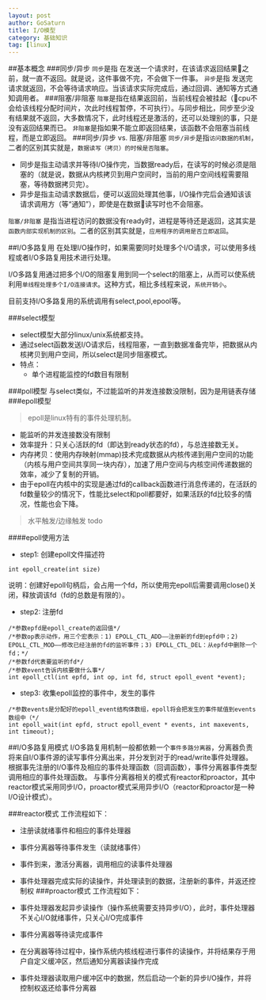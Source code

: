 ```yaml
---
layout: post
author: GoSaturn
title: I/O模型
category: 基础知识
tag: [linux]
---
```

##基本概念
###同步/异步
`同步`是指 在发送一个请求时，在该请求返回结果之前，就一直不返回。就是说，这件事做不完，不会做下一件事。
`异步`是指 发送完请求就返回，不会等待请求响应。当该请求实际完成后，通过回调、通知等方式通知调用者。
###阻塞/非阻塞
`阻塞`是指在结果返回前，当前线程会被挂起（cpu不会给该线程分配时间片，次此时线程暂停，不可执行）。与同步相比，同步至少没有结果就不返回，大多数情况下，此时线程还是激活的，还可以处理别的事，只是没有返回结果而已。
`非阻塞`是指如果不能立即返回结果，该函数不会阻塞当前线程，而是立即返回。
###同步/异步 vs. 阻塞/非阻塞
`同步/异步`是指`访问数据的机制`，二者的区别其实就是，`数据读写（拷贝）的时候是否阻塞`。

 - 同步是指主动请求并等待I/O操作完，当数据ready后，在读写的时候必须是阻塞的（就是说，数据从内核拷贝到用户空间时，当前的用户空间线程需要阻塞，等待数据拷贝完）。
 - 异步是指主动请求数据后，便可以返回处理其他事，I/O操作完后会通知该该请求调用方（等“通知”），即使是在数据读写时也不会阻塞。
 

`阻塞/非阻塞` 是指当进程访问的数据没有ready时，进程是等待还是返回，这其实是`函数内部实现机制的区别`。二者的区别其实就是，`应用程序的调用是否立即返回`。


##I/O多路复用
在处理I/O操作时，如果需要同时处理多个I/O请求，可以使用多线程或者I/O多路复用技术进行处理。


I/O多路复用通过把多个I/O的阻塞复用到同一个select的阻塞上，从而可以使系统利用`单线程处理多个I/O连接请求`。这种方式，相比多线程来说，`系统开销小`。


目前支持I/O多路复用的系统调用有select,pool,epool等。

###select模型

 - select模型大部分linux/unix系统都支持。
 - 通过select函数发送I/O请求后，线程阻塞，一直到数据准备完毕，把数据从内核拷贝到用户空间，所以select是同步阻塞模式。
 - 特点：
	 - 单个进程能监控的fd数目有限制

###poll模型
与select类似，不过能监听的并发连接数没限制，因为是用链表存储
###epoll模型
>epoll是linux特有的事件处理机制。

 -  能监听的并发连接数没有限制
 - 效率提升：只关心活跃的fd（即达到ready状态的fd），与总连接数无关。
 - 内存拷贝：使用内存映射(mmap)技术完成数据从内核传递到用户空间的功能（内核与用户空间共享同一块内存），加速了用户空间与内核空间传递数据的效率，减少了复制的开销。
 - 由于epoll在内核中的实现是通过fd的callback函数进行消息传递的，在活跃的fd数量较少的情况下，性能比select和poll都要好，如果活跃的fd比较多的情况，性能也会下降。
>水平触发/边缘触发 todo

####epoll使用方法

 - step1:  创建epoll文件描述符

 ```
 int epoll_create(int size)
 ```
 说明：创建好epoll句柄后，会占用一个fd，所以使用完epoll后需要调用close()关闭，释放调该fd（fd的总数是有限的）。
 -  step2: 注册fd

 ```
 /*参数epfd是epoll_create的返回值*/
 /*参数op表示动作，用三个宏表示：1) EPOLL_CTL_ADD——注册新的fd到epfd中；2) EPOLL_CTL_MOD——修改已经注册的fd的监听事件；3) EPOLL_CTL_DEL：从epfd中删除一个fd；*/
 /*参数fd代表要监听的fd*/
 /*参数event告诉内核要做什么事*/ 
 int epoll_ctl(int epfd, int op, int fd, struct epoll_event *event);
 ```

 - step3: 收集epoll监控的事件中，发生的事件
 
 ```
/*参数events是分配好的epoll_event结构体数组，epoll将会把发生的事件赋值到events数组中（*/
int epoll_wait(int epfd, struct epoll_event * events, int maxevents, int timeout);

 ```

##I/O多路复用模式
I/O多路复用机制一般都依赖一个`事件多路分离器`，分离器负责将来自I/O事件源的读写事件分离出来，并分发到对于的read/write事件处理器。根据事先注册的I/O事件及相应的事件处理函数（回调函数），事件分离器事件类型调用相应的事件处理函数。
与事件分离器相关的模式有reactor和proactor，其中reactor模式采用同步I/O，proactor模式采用异步I/O（reactor和proactor是一种I/O设计模式）。

###reactor模式
工作流程如下：

 - 注册读就绪事件和相应的事件处理器
 - 事件分离器等待事件发生（读就绪事件）
 - 事件到来，激活分离器，调用相应的读事件处理器
 - 事件处理器完成实际的读操作，并处理读到的数据，注册新的事件，并返还控制权
###proactor模式
工作流程如下：

 - 事件处理器发起异步读操作（操作系统需要支持异步I/O），此时，事件处理器不关心I/O就绪事件，只关心I/O完成事件
 - 事件分离器等待读完成事件
 - 在分离器等待过程中，操作系统内核线程进行事件的读操作，并将结果存于用户自定义缓冲区，然后通知分离器读操作完成
 - 事件处理器读取用户缓冲区中的数据，然后启动一个新的异步I/O操作，并将控制权返还给事件分离器




